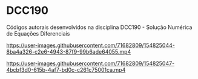 # DCC190

Códigos autorais desenvolvidos na disciplina DCC190 - Solução Numérica de Equações Diferenciais



https://user-images.githubusercontent.com/71682809/154825044-8ba4a326-c2e6-4943-87f9-99b6ade64055.mp4

https://user-images.githubusercontent.com/71682809/154825047-4bcbf3d0-615b-4af7-bd0c-c261c75001ca.mp4

